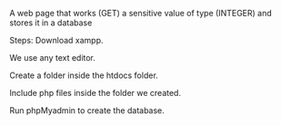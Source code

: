 A web page that works (GET) a sensitive value of type (INTEGER) and stores it in a database

Steps:
Download xampp.

We use any text editor.

Create a folder inside the htdocs folder.

Include php files inside the folder we created.

Run phpMyadmin to create the database.
